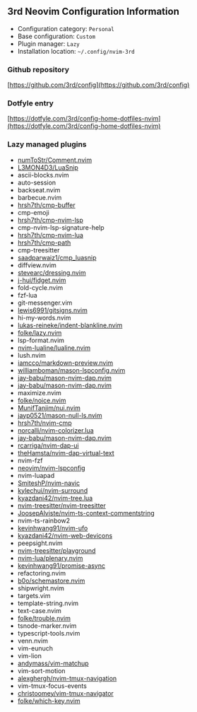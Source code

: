 ## 3rd Neovim Configuration Information

- Configuration category: `Personal`
- Base configuration:     `Custom`
- Plugin manager:         `Lazy`
- Installation location:  `~/.config/nvim-3rd`

### Github repository

[https://github.com/3rd/config](https://github.com/3rd/config)

### Dotfyle entry

[https://dotfyle.com/3rd/config-home-dotfiles-nvim](https://dotfyle.com/3rd/config-home-dotfiles-nvim)

### Lazy managed plugins

- [numToStr/Comment.nvim](https://github.com/numToStr/Comment.nvim)
- [L3MON4D3/LuaSnip](https://github.com/L3MON4D3/LuaSnip)
- ascii-blocks.nvim
- auto-session
- backseat.nvim
- barbecue.nvim
- [hrsh7th/cmp-buffer](https://github.com/hrsh7th/cmp-buffer)
- cmp-emoji
- [hrsh7th/cmp-nvim-lsp](https://github.com/hrsh7th/cmp-nvim-lsp)
- cmp-nvim-lsp-signature-help
- [hrsh7th/cmp-nvim-lua](https://github.com/hrsh7th/cmp-nvim-lua)
- [hrsh7th/cmp-path](https://github.com/hrsh7th/cmp-path)
- cmp-treesitter
- [saadparwaiz1/cmp_luasnip](https://github.com/saadparwaiz1/cmp_luasnip)
- diffview.nvim
- [stevearc/dressing.nvim](https://github.com/stevearc/dressing.nvim)
- [j-hui/fidget.nvim](https://github.com/j-hui/fidget.nvim)
- fold-cycle.nvim
- fzf-lua
- git-messenger.vim
- [lewis6991/gitsigns.nvim](https://github.com/lewis6991/gitsigns.nvim)
- hi-my-words.nvim
- [lukas-reineke/indent-blankline.nvim](https://github.com/lukas-reineke/indent-blankline.nvim)
- [folke/lazy.nvim](https://github.com/folke/lazy.nvim)
- lsp-format.nvim
- [nvim-lualine/lualine.nvim](https://github.com/nvim-lualine/lualine.nvim)
- lush.nvim
- [iamcco/markdown-preview.nvim](https://github.com/iamcco/markdown-preview.nvim)
- [williamboman/mason-lspconfig.nvim](https://github.com/williamboman/mason-lspconfig.nvim)
- [jay-babu/mason-nvim-dap.nvim](https://github.com/jay-babu/mason-nvim-dap.nvim)
- [jay-babu/mason-nvim-dap.nvim](https://github.com/jay-babu/mason-nvim-dap.nvim)
- maximize.nvim
- [folke/noice.nvim](https://github.com/folke/noice.nvim)
- [MunifTanjim/nui.nvim](https://github.com/MunifTanjim/nui.nvim)
- [jayp0521/mason-null-ls.nvim](https://github.com/jayp0521/mason-null-ls.nvim)
- [hrsh7th/nvim-cmp](https://github.com/hrsh7th/nvim-cmp)
- [norcalli/nvim-colorizer.lua](https://github.com/norcalli/nvim-colorizer.lua)
- [jay-babu/mason-nvim-dap.nvim](https://github.com/jay-babu/mason-nvim-dap.nvim)
- [rcarriga/nvim-dap-ui](https://github.com/rcarriga/nvim-dap-ui)
- [theHamsta/nvim-dap-virtual-text](https://github.com/theHamsta/nvim-dap-virtual-text)
- nvim-fzf
- [neovim/nvim-lspconfig](https://github.com/neovim/nvim-lspconfig)
- nvim-luapad
- [SmiteshP/nvim-navic](https://github.com/SmiteshP/nvim-navic)
- [kylechui/nvim-surround](https://github.com/kylechui/nvim-surround)
- [kyazdani42/nvim-tree.lua](https://github.com/kyazdani42/nvim-tree.lua)
- [nvim-treesitter/nvim-treesitter](https://github.com/nvim-treesitter/nvim-treesitter)
- [JoosepAlviste/nvim-ts-context-commentstring](https://github.com/JoosepAlviste/nvim-ts-context-commentstring)
- nvim-ts-rainbow2
- [kevinhwang91/nvim-ufo](https://github.com/kevinhwang91/nvim-ufo)
- [kyazdani42/nvim-web-devicons](https://github.com/kyazdani42/nvim-web-devicons)
- peepsight.nvim
- [nvim-treesitter/playground](https://github.com/nvim-treesitter/playground)
- [nvim-lua/plenary.nvim](https://github.com/nvim-lua/plenary.nvim)
- [kevinhwang91/promise-async](https://github.com/kevinhwang91/promise-async)
- refactoring.nvim
- [b0o/schemastore.nvim](https://github.com/b0o/schemastore.nvim)
- shipwright.nvim
- targets.vim
- template-string.nvim
- text-case.nvim
- [folke/trouble.nvim](https://github.com/folke/trouble.nvim)
- tsnode-marker.nvim
- typescript-tools.nvim
- venn.nvim
- vim-eunuch
- vim-lion
- [andymass/vim-matchup](https://github.com/andymass/vim-matchup)
- vim-sort-motion
- [alexghergh/nvim-tmux-navigation](https://github.com/alexghergh/nvim-tmux-navigation)
- vim-tmux-focus-events
- [christoomey/vim-tmux-navigator](https://github.com/christoomey/vim-tmux-navigator)
- [folke/which-key.nvim](https://github.com/folke/which-key.nvim)
